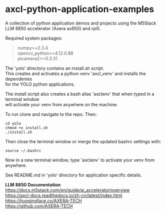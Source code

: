 # axcl-python-application-examples
A collection of python application demos and projects using the M5Stack LLM 8850 accelerator (Axera ax650) and rpi5. 

Required system packages: 
> numpy>=2.3.4  
> opencv_python>=4.12.0.88  
> picamera2>=0.3.31

The 'yolo' directory contains an install.sh script.  
This creates and activates a python venv 'axcl_venv' and installs the dependenies  
for the YOLO python applications.  

The install script also creates a bash alias 'axclenv' that when typed in a terminal window  
will activate your venv from anywhere on the machine.  

To run clone and navigate to the repo.  Then: 
```
cd yolo  
chmod +x install.sh  
./install.sh  
```

Then close the terminal window or merge the updated bashrc settings with: 
```
source ~/.bashrc
```

Now in a new terminal window, type 'axclenv' to activate your venv from anywhere.  

See README.md in 'yolo' directory for application specific details. 

**LLM 8850 Documentation**  
https://docs.m5stack.com/en/guide/ai_accelerator/overview  
https://axcl-docs.readthedocs.io/zh-cn/latest/index.html  
https://huggingface.co/AXERA-TECH  
https://github.com/AXERA-TECH  
